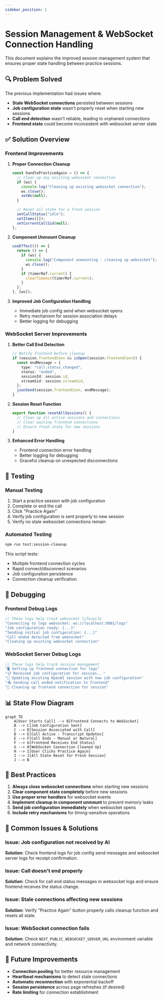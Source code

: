 ```yaml
---
sidebar_position: 1
---
```


# Session Management & WebSocket Connection Handling

This document explains the improved session management system that ensures proper state handling between practice sessions.

## 🔍 Problem Solved

The previous implementation had issues where:
- **Stale WebSocket connections** persisted between sessions
- **Job configuration state** wasn't properly reset when starting new sessions
- **Call end detection** wasn't reliable, leading to orphaned connections
- **Frontend state** could become inconsistent with websocket server state

## ✅ Solution Overview

### **Frontend Improvements**

1. **Proper Connection Cleanup**
   ```typescript
   const handlePracticeAgain = () => {
     // Clean up any existing websocket connection
     if (ws) {
       console.log("Cleaning up existing websocket connection");
       ws.close();
       setWs(null);
     }
     
     // Reset all state for a fresh session
     setCallStatus("idle");
     setItems([]);
     setCurrentCallSid(null);
   };
   ```

2. **Component Unmount Cleanup**
   ```typescript
   useEffect(() => {
     return () => {
       if (ws) {
         console.log("Component unmounting - cleaning up websocket");
         ws.close();
       }
       if (timerRef.current) {
         clearTimeout(timerRef.current);
       }
     };
   }, [ws]);
   ```

3. **Improved Job Configuration Handling**
   - Immediate job config send when websocket opens
   - Retry mechanism for session association delays
   - Better logging for debugging

### **WebSocket Server Improvements**

1. **Better Call End Detection**
   ```typescript
   // Notify frontend before cleanup
   if (session.frontendConn && isOpen(session.frontendConn)) {
     const endMessage = {
       type: "call.status_changed",
       status: "ended",
       sessionId: session.id,
       streamSid: session.streamSid,
     };
     jsonSend(session.frontendConn, endMessage);
   }
   ```

2. **Session Reset Function**
   ```typescript
   export function resetAllSessions() {
     // Clean up all active sessions and connections
     // Clear waiting frontend connections
     // Ensure fresh state for new sessions
   }
   ```

3. **Enhanced Error Handling**
   - Frontend connection error handling
   - Better logging for debugging
   - Graceful cleanup on unexpected disconnections

## 🧪 Testing

### **Manual Testing**
1. Start a practice session with job configuration
2. Complete or end the call
3. Click "Practice Again" 
4. Verify job configuration is sent properly to new session
5. Verify no stale websocket connections remain

### **Automated Testing**
```bash
npm run test:session-cleanup
```

This script tests:
- Multiple frontend connection cycles
- Rapid connect/disconnect scenarios  
- Job configuration persistence
- Connection cleanup verification

## 🔧 Debugging

### **Frontend Debug Logs**
```javascript
// These logs help track websocket lifecycle
"Connecting to logs websocket: ws://localhost:8081/logs"
"Job configuration ready: {...}"
"Sending initial job configuration: {...}"
"Call ended detected from websocket"
"Cleaning up existing websocket connection"
```

### **WebSocket Server Debug Logs**  
```javascript
// These logs help track session management
"🖥️ Setting up frontend connection for logs"
"📋 Received job configuration for session..."
"🔄 Updating existing OpenAI session with new job configuration"
"📤 Sending call ended notification to frontend"
"🧹 Cleaning up frontend connection for session"
```

## 📊 State Flow Diagram

```mermaid
graph TD
    A[User Starts Call] --> B[Frontend Connects to WebSocket]
    B --> C[Job Configuration Sent]
    C --> D[Session Associated with Call]
    D --> E[Call Active - Transcript Updates]
    E --> F[Call Ends - Manual or Natural]
    F --> G[Frontend Receives End Status]
    G --> H[WebSocket Connection Cleaned Up]
    H --> I[User Clicks Practice Again]
    I --> J[All State Reset for Fresh Session]
    J --> B
```

## 🎯 Best Practices

1. **Always close websocket connections** when starting new sessions
2. **Clear component state completely** before new sessions  
3. **Use proper error handlers** for websocket events
4. **Implement cleanup in component unmount** to prevent memory leaks
5. **Send job configuration immediately** when websocket opens
6. **Include retry mechanisms** for timing-sensitive operations

## 🚨 Common Issues & Solutions

### **Issue: Job configuration not received by AI**
**Solution**: Check frontend logs for job config send messages and websocket server logs for receipt confirmation.

### **Issue: Call doesn't end properly**
**Solution**: Check for call end status messages in websocket logs and ensure frontend receives the status change.

### **Issue: Stale connections affecting new sessions** 
**Solution**: Verify "Practice Again" button properly calls cleanup function and resets all state.

### **Issue: WebSocket connection fails**
**Solution**: Check `NEXT_PUBLIC_WEBSOCKET_SERVER_URL` environment variable and network connectivity.

## 🔮 Future Improvements

- **Connection pooling** for better resource management
- **Heartbeat mechanisms** to detect stale connections
- **Automatic reconnection** with exponential backoff
- **Session persistence** across page refreshes (if desired)
- **Rate limiting** for connection establishment 